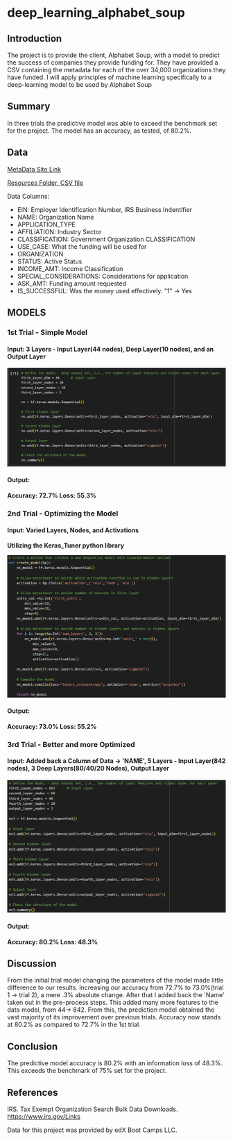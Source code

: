 # deep_learning_alphabet_soup

## Introduction

The project is to provide the client, Alphabet Soup, with a model to predict the success of companies they provide funding for. They have provided a CSV containing the metadata for each of the over 34,000 organizations they have funded. 
I will apply principles of machine learning specifically to a deep-learning model to be used by Alphabet Soup  

## Summary

In three trials the predictive model was able to exceed the benchmark set for the project. The model has an accuracy, as tested, of 80.2%. 

## Data

[MetaData Site Link](https://static.bc-edx.com/data/dl-1-2/m21/lms/starter/charity_data.csv) 

[Resources Folder, CSV file](https://github.com/StarkArk/deep_learning_alphabet_soup/tree/main/Resources)

Data Columns:
- EIN: Employer Identification Number, IRS Business Indentifier
- NAME: Organization Name
- APPLICATION_TYPE
- AFFILIATION: Industry Sector
- CLASSIFICATION: Government Organization CLASSIFICATION
- USE_CASE: What the funding will be used for
- ORGANIZATION 
- STATUS: Active Status 
- INCOME_AMT: Income Classification
- SPECIAL_CONSIDERATIONS: Considerations for application.
- ASK_AMT: Funding amount requested
- IS_SUCCESSFUL: Was the money used effectively. "1" -> Yes  
  
## MODELS

### 1st Trial - Simple Model 
  
#### Input: 3 Layers - Input Layer(44 nodes), Deep Layer(10 nodes), and an Output Layer
  
![trial model 1](Images/Trial1_Model.PNG)
  
#### Output: 
  
**Accuracy: 72.7%    Loss: 55.3%**
  
### 2nd Trial - Optimizing the Model  
  
#### Input: Varied Layers, Nodes, and Activations  
  
  
**Utilizing the Keras_Tuner python library**  
  
![trial model 2](Images/Trial2_Model.PNG)  
  
#### Output:   
  
**Accuracy: 73.0%    Loss: 55.2%**  
  
### 3rd Trial - Better and more Optimized  
  
#### Input: Added back a Column of Data -> 'NAME', 5 Layers - Input Layer(842 nodes), 3 Deep Layers(80/40/20 Nodes), Output Layer  
  
![trial model 3](Images/Trial3_Model.PNG)  
  
#### Output:  
  
**Accuracy: 80.2%    Loss: 48.3%** 
  
## Discussion  
  
From the initial trial model changing the parameters of the model made little difference to our results. Increasing our accuracy from 72.7% to 73.0%(trial 1 -> trial 2), a mere .3% 
absolute change. After that I added back the 'Name' taken out in the pre-process steps. This added many more features to the data model, from 44-> 842. From this, the prediction 
model obtained the vast majority of its improvement over previous trials. Accuracy now stands at 80.2% as compared to 72.7% in the 1st trial.
  
## Conclusion  
  
The predictive model accuracy is 80.2% with an information loss of 48.3%. This exceeds the benchmark of 75% set for the project.

## References  
  
IRS. Tax Exempt Organization Search Bulk Data Downloads. https://www.irs.gov/Links  
  
Data for this project was provided by edX Boot Camps LLC.
  

